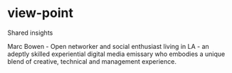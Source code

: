 # view-point
Shared insights

Marc Bowen - Open networker and social enthusiast living in LA - an adeptly skilled experiential digital media emissary who embodies a unique blend of creative, technical and management experience.
